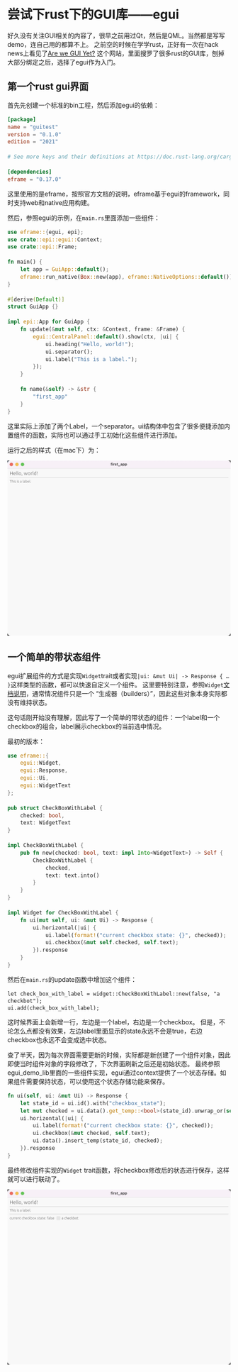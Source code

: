 # 尝试下rust下的GUI库——egui

好久没有关注GUI相关的内容了，很早之前用过Qt，然后是QML。当然都是写写demo，连自己用的都算不上。
之前空的时候在学学rust，正好有一次在hack news上看见了[Are we GUI Yet?](https://www.areweguiyet.com/)
这个网站，里面搜罗了很多rust的GUI库，刨掉大部分绑定之后，选择了egui作为入门。

## 第一个rust gui界面
首先先创建一个标准的bin工程，然后添加egui的依赖：

```toml
[package]
name = "guitest"
version = "0.1.0"
edition = "2021"

# See more keys and their definitions at https://doc.rust-lang.org/cargo/reference/manifest.html

[dependencies]
eframe = "0.17.0"
```

这里使用的是eframe，按照官方文档的说明，eframe基于egui的framework，同时支持web和native应用构建。

然后，参照egui的示例，在`main.rs`里面添加一些组件：

```rust
use eframe::{egui, epi};
use crate::epi::egui::Context;
use crate::epi::Frame;

fn main() {
    let app = GuiApp::default();
    eframe::run_native(Box::new(app), eframe::NativeOptions::default());
}

#[derive(Default)]
struct GuiApp {}

impl epi::App for GuiApp {
    fn update(&mut self, ctx: &Context, frame: &Frame) {
        egui::CentralPanel::default().show(ctx, |ui| {
            ui.heading("Hello, world!");
            ui.separator();
            ui.label("This is a label.");
        });
    }

    fn name(&self) -> &str {
        "first_app"
    }
}
```

这里实际上添加了两个Label，一个separator。ui结构体中包含了很多便捷添加内置组件的函数，实际也可以通过手工初始化这些组件进行添加。

运行之后的样式（在mac下）为：

![first app](img/rust_gui/first_app.jpg)

## 一个简单的带状态组件
egui扩展组件的方式是实现`Widget`trait或者实现`|ui: &mut Ui| -> Response { … }`这样类型的函数，都可以快速自定义一个组件。
这里要特别注意，参照`Widget`[文档说明](https://docs.rs/egui/latest/egui/widgets/trait.Widget.html)，通常情况组件只是一个
“生成器（builders）”，因此这些对象本身实际都没有维持状态。

这句话刚开始没有理解，因此写了一个简单的带状态的组件：一个label和一个checkbox的组合，label展示checkbox的当前选中情况。

最初的版本：
```rust
use eframe::{
    egui::Widget,
    egui::Response,
    egui::Ui,
    egui::WidgetText
};

pub struct CheckBoxWithLabel {
    checked: bool,
    text: WidgetText
}

impl CheckBoxWithLabel {
    pub fn new(checked: bool, text: impl Into<WidgetText>) -> Self {
        CheckBoxWithLabel {
            checked,
            text: text.into()
        }
    }
}

impl Widget for CheckBoxWithLabel {
    fn ui(mut self, ui: &mut Ui) -> Response {
        ui.horizontal(|ui| {
            ui.label(format!("current checkbox state: {}", checked));
            ui.checkbox(&mut self.checked, self.text);
        }).response
    }
}
```
然后在`main.rs`的update函数中增加这个组件：
```
let check_box_with_label = widget::CheckBoxWithLabel::new(false, "a checkbot");
ui.add(check_box_with_label);
```

这时候界面上会新增一行，左边是一个label，右边是一个checkbox。
但是，不论怎么点都没有效果，左边label里面显示的state永远不会是true，右边checkbox也永远不会变成选中状态。

查了半天，因为每次界面需要更新的时候，实际都是新创建了一个组件对象，因此即使当时组件对象的字段修改了，下次界面刷新之后还是初始状态。
最终参照egui_demo_lib里面的一些组件实现，egui通过context提供了一个状态存储。如果组件需要保持状态，可以使用这个状态存储功能来保存。

```rust
fn ui(self, ui: &mut Ui) -> Response {
    let state_id = ui.id().with("checkbox_state");
    let mut checked = ui.data().get_temp::<bool>(state_id).unwrap_or(self.checked);
    ui.horizontal(|ui| {
        ui.label(format!("current checkbox state: {}", checked));
        ui.checkbox(&mut checked, self.text);
        ui.data().insert_temp(state_id, checked);
    }).response
}
```
最终修改组件实现的`Widget` trait函数，将checkbox修改后的状态进行保存，这样就可以进行联动了。

![checkbox with label](img/rust_gui/checkbox_label.jpg)